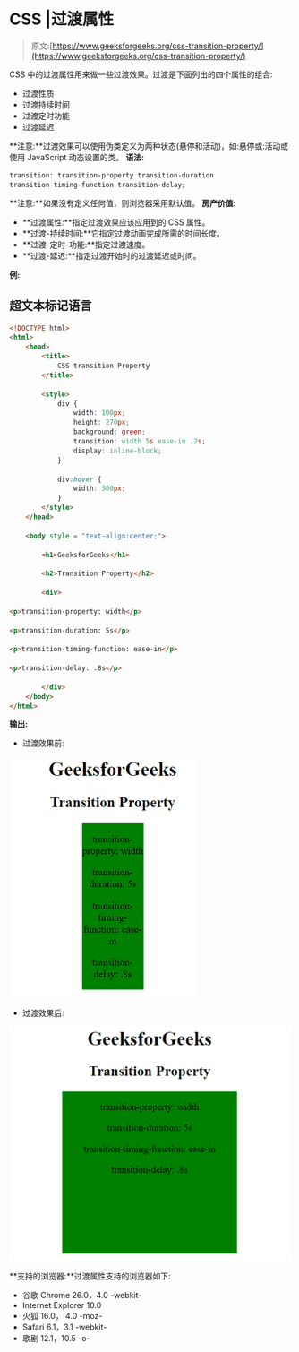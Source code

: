 # CSS |过渡属性

> 原文:[https://www.geeksforgeeks.org/css-transition-property/](https://www.geeksforgeeks.org/css-transition-property/)

CSS 中的过渡属性用来做一些过渡效果。过渡是下面列出的四个属性的组合:

*   过渡性质
*   过渡持续时间
*   过渡定时功能
*   过渡延迟

**注意:**过渡效果可以使用伪类定义为两种状态(悬停和活动)，如:悬停或:活动或使用 JavaScript 动态设置的类。
**语法:**

```html
transition: transition-property transition-duration 
transition-timing-function transition-delay; 
```

**注意:**如果没有定义任何值，则浏览器采用默认值。
**房产价值:**

*   **过渡属性:**指定过渡效果应该应用到的 CSS 属性。
*   **过渡-持续时间:**它指定过渡动画完成所需的时间长度。
*   **过渡-定时-功能:**指定过渡速度。
*   **过渡-延迟:**指定过渡开始时的过渡延迟或时间。

**例:**

## 超文本标记语言

```html
<!DOCTYPE html>
<html>
    <head>
        <title>
            CSS transition Property
        </title>

        <style>
            div {
                width: 100px;
                height: 270px;
                background: green;
                transition: width 5s ease-in .2s;
                display: inline-block;
            }

            div:hover {
                width: 300px;
            }
        </style>
    </head>

    <body style = "text-align:center;">

        <h1>GeeksforGeeks</h1>

        <h2>Transition Property</h2>

        <div>

<p>transition-property: width</p>

<p>transition-duration: 5s</p>

<p>transition-timing-function: ease-in</p>

<p>transition-delay: .8s</p>

        </div>
    </body>
</html>                   
```

**输出:**

*   过渡效果前:

![](img/19d81bd44fd2c689ffdc0761f298df1c.png)

*   过渡效果后:

![](img/78eb7cf9da7f0093560ab3feb2c76e32.png)

**支持的浏览器:**过渡属性支持的浏览器如下:

*   谷歌 Chrome 26.0，4.0 -webkit-
*   Internet Explorer 10.0
*   火狐 16.0， 4.0 -moz-
*   Safari 6.1，3.1 -webkit-
*   歌剧 12.1，10.5 -o-
